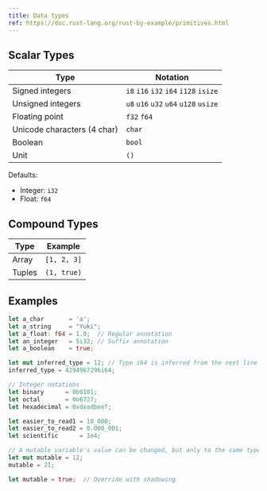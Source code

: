 ```yaml
---
title: Data types
ref: https://doc.rust-lang.org/rust-by-example/primitives.html
---
```


## Scalar Types

| Type | Notation |
| --- | --- |
| Signed integers | `i8` `i16` `i32` `i64` `i128` `isize` |
| Unsigned integers | `u8` `u16` `u32` `u64` `u128` `usize` |
| Floating point | `f32` `f64` |
| Unicode characters (4 char) | `char` |
| Boolean | `bool` |
| Unit | `()` |

Defaults:

- Integer: `i32`
- Float: `f64`

## Compound Types

| Type | Example |
| --- | --- |
| Array | `[1, 2, 3]` |
| Tuples | `(1, true)` |

## Examples

```rust
let a_char       = 'a';
let a_string     = "Yuki";
let a_float: f64 = 1.0;  // Regular annotation
let an_integer   = 5i32; // Suffix annotation
let a_boolean    = true;

let mut inferred_type = 12; // Type i64 is inferred from the next line
inferred_type = 4294967296i64;

// Integer notations
let binary      = 0b0101;
let octal       = 0o6727;
let hexadecimal = 0xdeadbeef;

let easier_to_read1 = 10_000;
let easier_to_read2 = 0.000_001;
let scientific      = 1e4;

// A mutable variable's value can be changed, but only to the same type
let mut mutable = 12;
mutable = 21;

let mutable = true;  // Override with shadowing
```
